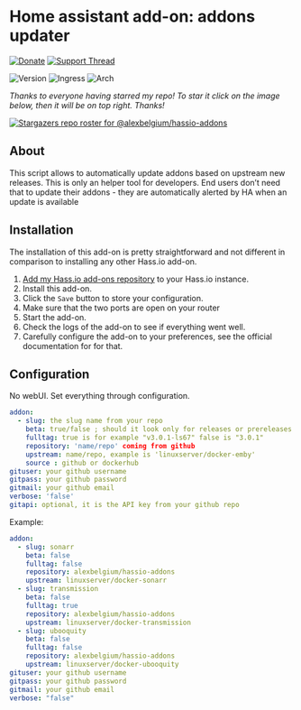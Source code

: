 # Home assistant add-on: addons updater

[![Donate][donation-badge]](https://www.buymeacoffee.com/alexbelgium)
[![Support Thread][support-badge]](https://community.home-assistant.io/t/new-addon-automatically-update-addons-based-on-github-upstream-new-releases/)

[donation-badge]: https://img.shields.io/badge/Buy%20me%20a%20coffee-%23d32f2f?logo=buy-me-a-coffee&style=flat&logoColor=white
[support-badge]: https://camo.githubusercontent.com/f4dbb995049f512fdc97fcc9e022ac243fa38c408510df9d46c7467d0970d959/68747470733a2f2f696d672e736869656c64732e696f2f62616467652f537570706f72742d7468726561642d677265656e2e737667

![Version](https://img.shields.io/badge/dynamic/json?label=Version&query=%24.version&url=https%3A%2F%2Fraw.githubusercontent.com%2Falexbelgium%2Fhassio-addons%2Fmaster%2Faddons_updater%2Fconfig.json)
![Ingress](https://img.shields.io/badge/dynamic/json?label=Ingress&query=%24.ingress&url=https%3A%2F%2Fraw.githubusercontent.com%2Falexbelgium%2Fhassio-addons%2Fmaster%2Faddons_updater%2Fconfig.json)
![Arch](https://img.shields.io/badge/dynamic/json?color=success&label=Arch&query=%24.arch&url=https%3A%2F%2Fraw.githubusercontent.com%2Falexbelgium%2Fhassio-addons%2Fmaster%2Faddons_updater%2Fconfig.json)

_Thanks to everyone having starred my repo! To star it click on the image below, then it will be on top right. Thanks!_

[![Stargazers repo roster for @alexbelgium/hassio-addons](https://reporoster.com/stars/alexbelgium/hassio-addons)](https://github.com/alexbelgium/hassio-addons/stargazers)

## About

This script allows to automatically update addons based on upstream new releases. This is only an helper tool for developers. End users don’t need that to update their addons - they are automatically alerted by HA when an update is available

## Installation

The installation of this add-on is pretty straightforward and not different in
comparison to installing any other Hass.io add-on.

1. [Add my Hass.io add-ons repository][repository] to your Hass.io instance.
1. Install this add-on.
1. Click the `Save` button to store your configuration.
1. Make sure that the two ports are open on your router
1. Start the add-on.
1. Check the logs of the add-on to see if everything went well.
1. Carefully configure the add-on to your preferences, see the official documentation for for that.

## Configuration

No webUI. Set everything through configuration.

```yaml
addon:
  - slug: the slug name from your repo
    beta: true/false ; should it look only for releases or prereleases ok
    fulltag: true is for example "v3.0.1-ls67" false is "3.0.1"
    repository: 'name/repo' coming from github
    upstream: name/repo, example is 'linuxserver/docker-emby'
    source : github or dockerhub
gituser: your github username
gitpass: your github password
gitmail: your github email
verbose: 'false'
gitapi: optional, it is the API key from your github repo
```

Example:

```yaml
addon:
  - slug: sonarr
    beta: false
    fulltag: false
    repository: alexbelgium/hassio-addons
    upstream: linuxserver/docker-sonarr
  - slug: transmission
    beta: false
    fulltag: true
    repository: alexbelgium/hassio-addons
    upstream: linuxserver/docker-transmission
  - slug: ubooquity
    beta: false
    fulltag: false
    repository: alexbelgium/hassio-addons
    upstream: linuxserver/docker-ubooquity
gituser: your github username
gitpass: your github password
gitmail: your github email
verbose: "false"
```

[repository]: https://github.com/alexbelgium/hassio-addons
[aarch64-shield]: https://img.shields.io/badge/aarch64-yes-green.svg
[amd64-shield]: https://img.shields.io/badge/amd64-yes-green.svg
[armv7-shield]: https://img.shields.io/badge/armv7-yes-green.svg

